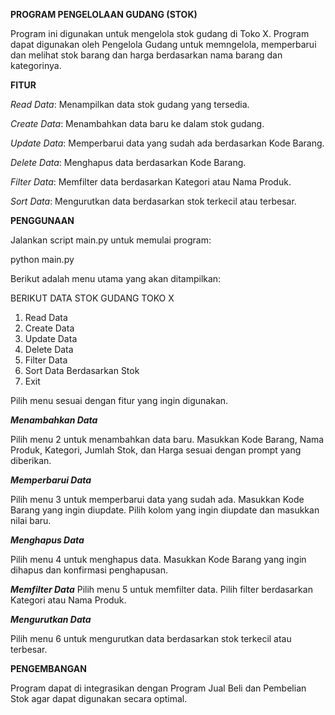**PROGRAM PENGELOLAAN GUDANG (STOK)**

Program ini digunakan untuk mengelola stok gudang di Toko X. 
Program dapat digunakan oleh Pengelola Gudang untuk memngelola, memperbarui dan melihat stok barang dan harga berdasarkan nama barang dan kategorinya.



**FITUR**

_Read Data_: Menampilkan data stok gudang yang tersedia.

_Create Data_: Menambahkan data baru ke dalam stok gudang.

_Update Data_: Memperbarui data yang sudah ada berdasarkan Kode Barang.

_Delete Data_: Menghapus data berdasarkan Kode Barang.

_Filter Data_: Memfilter data berdasarkan Kategori atau Nama Produk.

_Sort Data_: Mengurutkan data berdasarkan stok terkecil atau terbesar.



**PENGGUNAAN**

Jalankan script main.py untuk memulai program:

python main.py


Berikut adalah menu utama yang akan ditampilkan:

BERIKUT DATA STOK GUDANG TOKO X

1. Read Data
2. Create Data
3. Update Data
4. Delete Data
5. Filter Data
6. Sort Data Berdasarkan Stok
7. Exit

   
Pilih menu sesuai dengan fitur yang ingin digunakan.

_**Menambahkan Data**_

Pilih menu 2 untuk menambahkan data baru.
Masukkan Kode Barang, Nama Produk, Kategori, Jumlah Stok, dan Harga sesuai dengan prompt yang diberikan.

_**Memperbarui Data**_

Pilih menu 3 untuk memperbarui data yang sudah ada.
Masukkan Kode Barang yang ingin diupdate.
Pilih kolom yang ingin diupdate dan masukkan nilai baru.

_**Menghapus Data**_

Pilih menu 4 untuk menghapus data.
Masukkan Kode Barang yang ingin dihapus dan konfirmasi penghapusan.

**_Memfilter Data_**
Pilih menu 5 untuk memfilter data.
Pilih filter berdasarkan Kategori atau Nama Produk.

_**Mengurutkan Data**_

Pilih menu 6 untuk mengurutkan data berdasarkan stok terkecil atau terbesar.



**PENGEMBANGAN**

Program dapat di integrasikan dengan Program Jual Beli dan Pembelian Stok agar dapat digunakan secara optimal.
